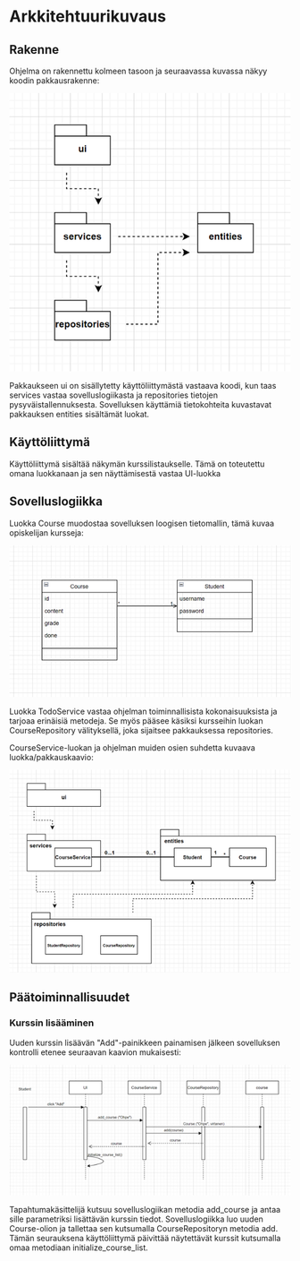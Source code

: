 # Arkkitehtuurikuvaus

## Rakenne

Ohjelma on rakennettu kolmeen tasoon ja seuraavassa kuvassa näkyy koodin pakkausrakenne:

![](/dokumentaatio/kuvat/Pakkauskaavio.png)

Pakkaukseen ui on sisällytetty käyttöliittymästä vastaava koodi, kun taas services vastaa sovelluslogiikasta ja repositories tietojen pysyväistallennuksesta. Sovelluksen käyttämiä tietokohteita kuvastavat pakkauksen entities sisältämät luokat.


## Käyttöliittymä

Käyttöliittymä sisältää näkymän kurssilistaukselle. Tämä on toteutettu omana luokkanaan ja sen näyttämisestä vastaa UI-luokka


## Sovelluslogiikka

Luokka Course muodostaa sovelluksen loogisen tietomallin, tämä kuvaa opiskelijan kursseja:

![](/dokumentaatio/kuvat/Sovelluslogiikka_1.png)

Luokka TodoService vastaa ohjelman toiminnallisista kokonaisuuksista ja tarjoaa erinäisiä metodeja. Se myös pääsee käsiksi kursseihin luokan CourseRepository välityksellä, joka sijaitsee pakkauksessa repositories.

CourseService-luokan ja ohjelman muiden osien suhdetta kuvaava luokka/pakkauskaavio:

![](/dokumentaatio/kuvat/Pakkaus_Sovelluskaavio.png)


## Päätoiminnallisuudet

### Kurssin lisääminen

Uuden kurssin lisäävän "Add"-painikkeen painamisen jälkeen sovelluksen kontrolli etenee seuraavan kaavion mukaisesti:

![](/dokumentaatio/kuvat/Sekvenssikaavio.png)

Tapahtumakäsittelijä kutsuu sovelluslogiikan metodia add_course ja antaa sille parametriksi lisättävän kurssin tiedot. Sovelluslogiikka luo uuden Course-olion ja tallettaa sen kutsumalla CourseRepositoryn metodia add. Tämän seurauksena käyttöliittymä päivittää näytettävät kurssit kutsumalla omaa metodiaan initialize_course_list.
